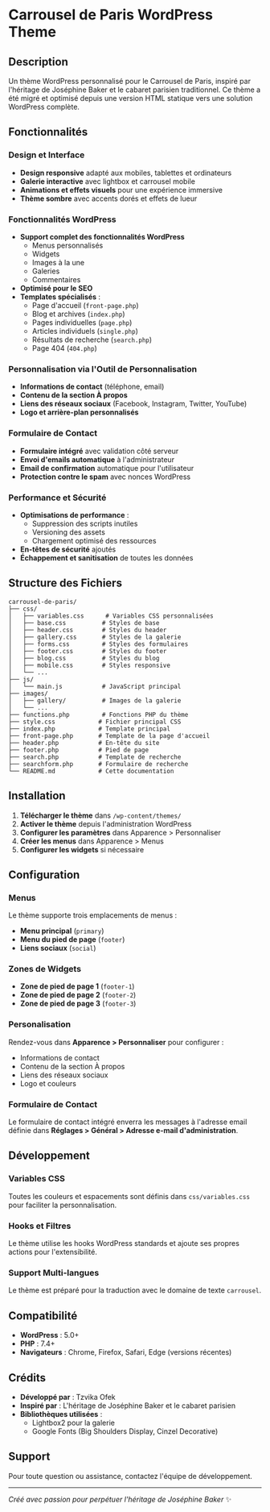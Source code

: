 # Carrousel de Paris WordPress Theme

## Description
Un thème WordPress personnalisé pour le Carrousel de Paris, inspiré par l'héritage de Joséphine Baker et le cabaret parisien traditionnel. Ce thème a été migré et optimisé depuis une version HTML statique vers une solution WordPress complète.

## Fonctionnalités

### Design et Interface
- **Design responsive** adapté aux mobiles, tablettes et ordinateurs
- **Galerie interactive** avec lightbox et carrousel mobile
- **Animations et effets visuels** pour une expérience immersive
- **Thème sombre** avec accents dorés et effets de lueur

### Fonctionnalités WordPress
- **Support complet des fonctionnalités WordPress**
  - Menus personnalisés
  - Widgets
  - Images à la une
  - Galeries
  - Commentaires
- **Optimisé pour le SEO**
- **Templates spécialisés** :
  - Page d'accueil (`front-page.php`)
  - Blog et archives (`index.php`)
  - Pages individuelles (`page.php`)
  - Articles individuels (`single.php`)
  - Résultats de recherche (`search.php`)
  - Page 404 (`404.php`)

### Personnalisation via l'Outil de Personnalisation
- **Informations de contact** (téléphone, email)
- **Contenu de la section À propos**
- **Liens des réseaux sociaux** (Facebook, Instagram, Twitter, YouTube)
- **Logo et arrière-plan personnalisés**

### Formulaire de Contact
- **Formulaire intégré** avec validation côté serveur
- **Envoi d'emails automatique** à l'administrateur
- **Email de confirmation** automatique pour l'utilisateur
- **Protection contre le spam** avec nonces WordPress

### Performance et Sécurité
- **Optimisations de performance** :
  - Suppression des scripts inutiles
  - Versioning des assets
  - Chargement optimisé des ressources
- **En-têtes de sécurité** ajoutés
- **Échappement et sanitisation** de toutes les données

## Structure des Fichiers

```
carrousel-de-paris/
├── css/
│   ├── variables.css      # Variables CSS personnalisées
│   ├── base.css          # Styles de base
│   ├── header.css        # Styles du header
│   ├── gallery.css       # Styles de la galerie
│   ├── forms.css         # Styles des formulaires
│   ├── footer.css        # Styles du footer
│   ├── blog.css          # Styles du blog
│   ├── mobile.css        # Styles responsive
│   └── ...
├── js/
│   └── main.js           # JavaScript principal
├── images/
│   ├── gallery/          # Images de la galerie
│   └── ...
├── functions.php         # Fonctions PHP du thème
├── style.css            # Fichier principal CSS
├── index.php            # Template principal
├── front-page.php       # Template de la page d'accueil
├── header.php           # En-tête du site
├── footer.php           # Pied de page
├── search.php           # Template de recherche
├── searchform.php       # Formulaire de recherche
└── README.md            # Cette documentation
```

## Installation

1. **Télécharger le thème** dans `/wp-content/themes/`
2. **Activer le thème** depuis l'administration WordPress
3. **Configurer les paramètres** dans Apparence > Personnaliser
4. **Créer les menus** dans Apparence > Menus
5. **Configurer les widgets** si nécessaire

## Configuration

### Menus
Le thème supporte trois emplacements de menus :
- **Menu principal** (`primary`)
- **Menu du pied de page** (`footer`)
- **Liens sociaux** (`social`)

### Zones de Widgets
- **Zone de pied de page 1** (`footer-1`)
- **Zone de pied de page 2** (`footer-2`)
- **Zone de pied de page 3** (`footer-3`)

### Personalisation
Rendez-vous dans **Apparence > Personnaliser** pour configurer :
- Informations de contact
- Contenu de la section À propos
- Liens des réseaux sociaux
- Logo et couleurs

### Formulaire de Contact
Le formulaire de contact intégré enverra les messages à l'adresse email définie dans **Réglages > Général > Adresse e-mail d'administration**.

## Développement

### Variables CSS
Toutes les couleurs et espacements sont définis dans `css/variables.css` pour faciliter la personnalisation.

### Hooks et Filtres
Le thème utilise les hooks WordPress standards et ajoute ses propres actions pour l'extensibilité.

### Support Multi-langues
Le thème est préparé pour la traduction avec le domaine de texte `carrousel`.

## Compatibilité

- **WordPress** : 5.0+
- **PHP** : 7.4+
- **Navigateurs** : Chrome, Firefox, Safari, Edge (versions récentes)

## Crédits

- **Développé par** : Tzvika Ofek
- **Inspiré par** : L'héritage de Joséphine Baker et le cabaret parisien
- **Bibliothèques utilisées** :
  - Lightbox2 pour la galerie
  - Google Fonts (Big Shoulders Display, Cinzel Decorative)

## Support

Pour toute question ou assistance, contactez l'équipe de développement.

---

*Créé avec passion pour perpétuer l'héritage de Joséphine Baker* ✨
